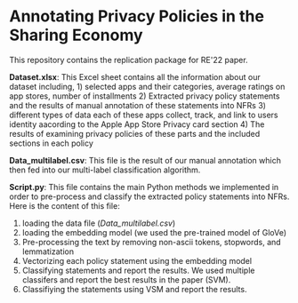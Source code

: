 # Annotating Privacy Policies in the Sharing Economy
This repository contains the replication package for RE'22 paper.

**Dataset.xlsx**: This Excel sheet contains all the information about our dataset including, 1) selected apps and their categories, average ratings on app stores, number of installments 2) Extracted privacy policy statements and the results of manual annotation of these statements into NFRs 3) different types of data each of these apps collect, track, and link to users identity aacording to the Apple App Store Privacy card section 4) The results of examining privacy policies of these parts and the included sections in each policy


**Data_multilabel.csv**: This file is the result of our manual annotation which then fed into our multi-label classification algorithm.

**Script.py**: This file contains the main Python methods we implemented in order to pre-process and classify the extracted policy statements into NFRs. Here is the content of this file:
1. loading the data file (*Data_multilabel.csv*) 
2. loading the embedding model (we used the pre-trained model of GloVe)
3. Pre-processing the text by removing non-ascii tokens, stopwords, and lemmatization
4. Vectorizing each policy statement using the embedding model
5. Classifying statements and report the results. We used multiple classifers and report the best results in the paper (SVM).
6. Classifiying the statements using VSM and report the results.
